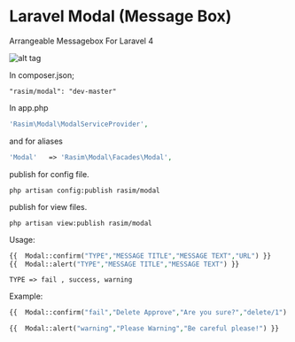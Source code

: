 Laravel Modal (Message Box)
==================

Arrangeable Messagebox For Laravel 4

![alt tag](http://url/to/img.png)

In composer.json;

```shell
"rasim/modal": "dev-master"
```

In app.php

```php
'Rasim\Modal\ModalServiceProvider',
```

and for aliases

```php
'Modal'   => 'Rasim\Modal\Facades\Modal',
```


publish for config file.

```shell
php artisan config:publish rasim/modal
```

publish for view files.
```shell
php artisan view:publish rasim/modal
```

Usage:

```php
{{ 	Modal::confirm("TYPE","MESSAGE TITLE","MESSAGE TEXT","URL") }}
{{ 	Modal::alert("TYPE","MESSAGE TITLE","MESSAGE TEXT") }}
```

```
TYPE => fail , success, warning
```

Example:

```php
{{ 	Modal::confirm("fail","Delete Approve","Are you sure?","delete/1") }}

{{ 	Modal::alert("warning","Please Warning","Be careful please!") }}
```


